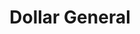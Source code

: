 ---
title: "Dollar General"
url: /lake-city/dollar-general-southwest-state-road-47/
shop: Kramladen
---